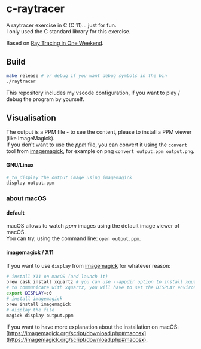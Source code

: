 # c-raytracer

A raytracer exercise in C (C 11)... just for fun.  
I only used the C standard library for this exercise.

Based on [Ray Tracing in One Weekend](https://raytracing.github.io/books/RayTracingInOneWeekend.html).

## Build

```bash
make release # or debug if you want debug symbols in the bin
./raytracer
```

This repository includes my vscode configuration, if you want to play / debug the program by yourself.

## Visualisation

The output is a PPM file - to see the content, please to install a PPM viewer (like ImageMagick).  
If you don't want to use the *ppm* file, you can convert it using the `convert` tool from [imagemagick](https://imagemagick.org), for example
on png `convert output.ppm output.png`. 

#### GNU/Linux

```bash
# to display the output image using imagemagick
display output.ppm
```

### about macOS

#### default

macOS allows to watch *ppm* images using the default image viewer of macOS.  
You can try, using the command line: `open output.ppm`.

#### imagemagick / X11

If you want to use `display` from [imagemagick](https://imagemagick.org) for whatever reason:

```bash
# install X11 on macOS (and launch it)
brew cask install xquartz # you can use --appdir option to install xquartz in your userspace
# to communicate with xquartz, you will have to set the DISPLAY environment variable
export DISPLAY=:0
# install imagemagick
brew install imagemagick
# display the file
magick display output.ppm
```

If you want to have more explanation about the installation on macOS: [https://imagemagick.org/script/download.php#macosx](https://imagemagick.org/script/download.php#macosx).
